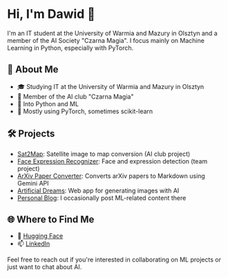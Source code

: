 # Hi, I'm Dawid 👋

I'm an IT student at the University of Warmia and Mazury in Olsztyn and a member of the AI Society "Czarna Magia". I focus mainly on Machine Learning in Python, especially with PyTorch.

## 🤖 About Me

- 🎓 Studying IT at the University of Warmia and Mazury in Olsztyn
- 🧠 Member of the AI club "Czarna Magia"
- 🐍 Into Python and ML
- 🔬 Mostly using PyTorch, sometimes scikit-learn

## 🛠️ Projects

- [Sat2Map](https://huggingface.co/spaces/Kiwinicki/sat2map): Satellite image to map conversion (AI club project)
- [Face Expression Recognizer](https://github.com/knsiczarnamagia/face-expression-recognizer): Face and expression detection (team project)
- [ArXiv Paper Converter](https://github.com/Kiwinicki/arxiv-paper-converter): Converts arXiv papers to Markdown using Gemini API
- [Artificial Dreams](https://github.com/Kiwinicki/artificial-dreams): Web app for generating images with AI
- [Personal Blog](https://kiwinicki.github.io/): I occasionally post ML-related content there

## 🌐 Where to Find Me

- 🤗 [Hugging Face](https://huggingface.co/Kiwinicki)
- 📫 [LinkedIn](https://www.linkedin.com/in/dawid-koterwas)

Feel free to reach out if you're interested in collaborating on ML projects or just want to chat about AI.

